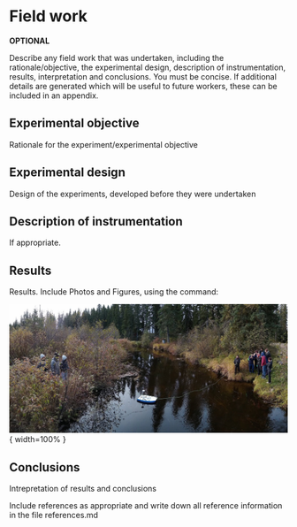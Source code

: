 ---
---


# Field work

**OPTIONAL**

Describe any field work that was undertaken, including the rationale/objective, the experimental design, description of instrumentation, results, interpretation and conclusions. You must be concise. If additional details are generated which will be useful to future workers, these can be included in an appendix.

## Experimental objective

Rationale for the experiment/experimental objective

## Experimental design

Design of the experiments, developed before they were undertaken

## Description of instrumentation

If appropriate.

## Results

Results. Include Photos and Figures, using the command:

![](figures/Photo01.jpg){ width=100% }

## Conclusions

Intrepretation of results and conclusions

Include references as appropriate and write down all reference information in the file references.md
